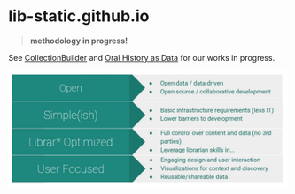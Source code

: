 # lib-static.github.io

> **methodology in progress!**

See [CollectionBuilder](https://github.com/CollectionBuilder/collectionbuilder-gh) and [Oral History as Data](https://github.com/uidaholib/oral-history-as-data) for our works in progress.

![alt text](values.jpg "Lib-STATIC Values")
